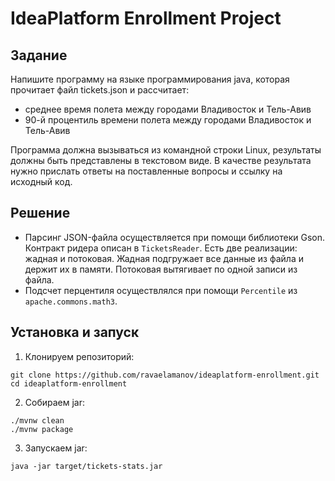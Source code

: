 # IdeaPlatform Enrollment Project

## Задание
Напишите программу на языке программирования java, которая прочитает файл tickets.json и рассчитает:
- среднее время полета между городами Владивосток и Тель-Авив
- 90-й процентиль времени полета между городами Владивосток и Тель-Авив

Программа должна вызываться из командной строки Linux, результаты должны быть представлены в текстовом виде.
В качестве результата нужно прислать ответы на поставленные вопросы и ссылку на исходный код.  

## Решение

- Парсинг JSON-файла осуществляется при помощи библиотеки Gson. Контракт ридера описан в `TicketsReader`. Есть две реализации: жадная и потоковая. Жадная подгружает все данные из файла и держит их в памяти. Потоковая вытягивает по одной записи из файла.
- Подсчет перцентиля осуществлялся при помощи `Percentile` из `apache.commons.math3`. 

## Установка и запуск

1. Клонируем репозиторий:
```shell
git clone https://github.com/ravaelamanov/ideaplatform-enrollment.git
cd ideaplatform-enrollment
```
2. Собираем jar:
```shell
./mvnw clean
./mvnw package
```
3. Запускаем jar:
```shell
java -jar target/tickets-stats.jar
```
